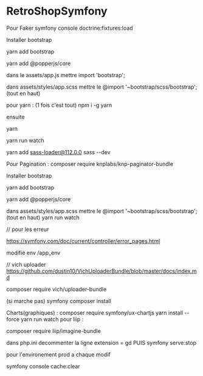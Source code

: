 # RetroShopSymfony
Pour Faker
symfony console doctrine:fixtures:load 

Installer bootstrap

 yarn add bootstrap

 yarn add @popperjs/core
 
 dans le assets/app.js
 mettre import 'bootstrap';

 dans assets/styles/app.scss
 mettre le @import '~bootstrap/scss/bootstrap'; (tout en haut)

pour yarn :
(1 fois c'est tout)
 npm i -g yarn   

 ensuite 

 yarn

 yarn run watch

 yarn add sass-loader@112.0.0 sass --dev

 Pour Pagination :
 composer require knplabs/knp-paginator-bundle



Installer bootstrap

 yarn add bootstrap

 yarn add @popperjs/core

 dans assets/styles/app.scss
 mettre le @import '~bootstrap/scss/bootstrap'; (tout en haut)
 yarn run watch


 // pour les erreur 

 https://symfony.com/doc/current/controller/error_pages.html

 modifié env /app_env



// vich uploader
https://github.com/dustin10/VichUploaderBundle/blob/master/docs/index.md

composer require vich/uploader-bundle

(si marche pas)
symfony composer install 

Charts(graphiques) :
composer require symfony/ux-chartjs
yarn install --force
yarn run watch
pour liip :

composer require liip/imagine-bundle

dans php.ini 
decommenter la ligne extension = gd
PUIS
symfony serve:stop

pour l'environement prod a chaque modif

symfony console cache:clear

